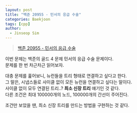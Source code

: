 ```yaml
---
layout: post
title: "백준 20955 - 민서의 응급 수술"
categories: Baekjoon
tags: [cpp]
author:
  - Jinseop Sim
---
```

> [백준 20955 - 민서의 응급 수술](https://www.acmicpc.net/problem/20955)

이번 문제는 백준의 골드 4 문제 민서의 응급 수술 문제이다.  
문제를 한 번 차근차근 읽어보자.  

대충 문제를 훑어보니, 뉴런들을 트리 형태로 연결하고 싶다고 한다.  
그 말은, 시냅스들로 사이클 없이 모든 뉴런을 연결하고 싶다는 말이다.  
사이클 없이 모두 연결된 트리..? __최소 신장 트리__ 얘기인 것 같다.  
다른 조건은 최대 100000개의 노드, 100000개의 간선이 주어진다.  

조건만 보았을 땐, 최소 신장 트리를 만드는 방법을 구현하는 것 같다.  
